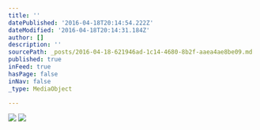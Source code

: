 ```yaml
---
title: ''
datePublished: '2016-04-18T20:14:54.222Z'
dateModified: '2016-04-18T20:14:31.184Z'
author: []
description: ''
sourcePath: _posts/2016-04-18-621946ad-1c14-4680-8b2f-aaea4ae8be09.md
published: true
inFeed: true
hasPage: false
inNav: false
_type: MediaObject

---
```

![](https://the-grid-user-content.s3-us-west-2.amazonaws.com/200cfec6-0c2f-4ea0-93ea-d65aecaea7dd.jpg)
![](https://the-grid-user-content.s3-us-west-2.amazonaws.com/e86b65cd-8bc6-422f-8ce6-0f096ca5ae96.jpg)